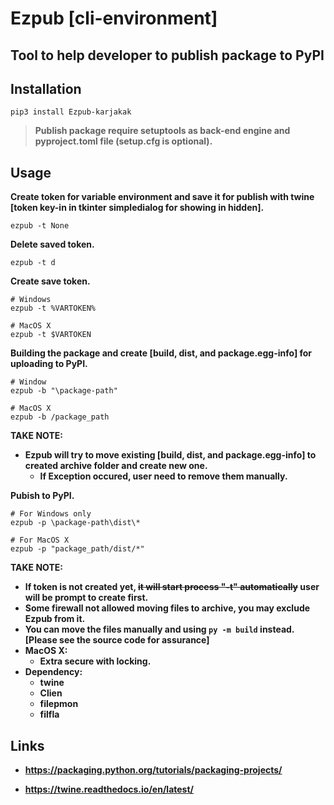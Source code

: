 # Ezpub [cli-environment]

## Tool to help developer to publish package to PyPI

## Installation

```Terminal
pip3 install Ezpub-karjakak
```

>**Publish package require setuptools as back-end engine and pyproject.toml file (setup.cfg is optional).**

## Usage

**Create token for variable environment and save it for publish with twine [token key-in in tkinter simpledialog for showing in hidden].**

```Terminal
ezpub -t None
```

**Delete saved token.**

```Terminal
ezpub -t d
```

**Create save token.**

```Terminal
# Windows
ezpub -t %VARTOKEN%

# MacOS X
ezpub -t $VARTOKEN
```

**Building the package and create [build, dist, and package.egg-info] for uploading to PyPI.**

```Terminal
# Window
ezpub -b "\package-path"

# MacOS X
ezpub -b /package_path
```

**TAKE NOTE:**

* **Ezpub will try to move existing [build, dist, and package.egg-info] to created archive folder and create new one.**
  * **If Exception occured, user need to remove them manually.**

**Pubish to PyPI.**

```Terminal
# For Windows only
ezpub -p \package-path\dist\*

# For MacOS X
ezpub -p "package_path/dist/*"
```

**TAKE NOTE:**

* **If token is not created yet, ~~it will start process "-t" automatically~~ user will be prompt to create first.**
* **Some firewall not allowed moving files to archive, you may exclude Ezpub from it.**
* **You can move the files manually and using `py -m build`  instead. [Please see the source code for assurance]**
* **MacOS X:**
  * **Extra secure with locking.**
* **Dependency:**
  * **twine**
  * **Clien**
  * **filepmon**
  * **filfla**

## Links

* **<https://packaging.python.org/tutorials/packaging-projects/>**

* **<https://twine.readthedocs.io/en/latest/>**
